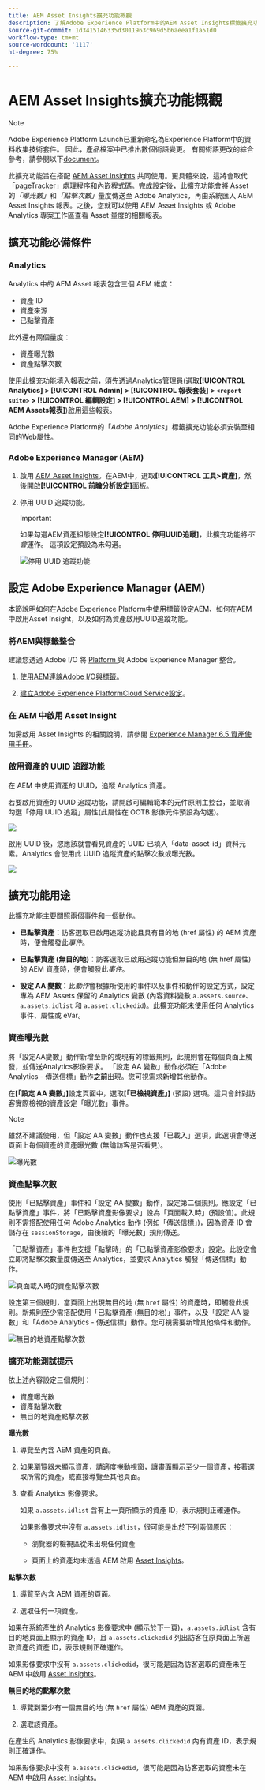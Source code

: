 ```yaml
---
title: AEM Asset Insights擴充功能概觀
description: 了解Adobe Experience Platform中的AEM Asset Insights標籤擴充功能。
source-git-commit: 1d3415146335d3011963c969d5b6aeea1f1a51d0
workflow-type: tm+mt
source-wordcount: '1117'
ht-degree: 75%

---
```


# AEM Asset Insights擴充功能概觀

>[!NOTE]
>
>Adobe Experience Platform Launch已重新命名為Experience Platform中的資料收集技術套件。 因此，產品檔案中已推出數個術語變更。 有關術語更改的綜合參考，請參閱以下[document](../../../term-updates.md)。

此擴充功能旨在搭配 [AEM Asset Insights](https://experienceleague.adobe.com/docs/experience-manager-65/assets/managing/touch-ui-configuring-asset-insights.html) 共同使用。更具體來說，這將會取代「pageTracker」處理程序和內嵌程式碼。完成設定後，此擴充功能會將 Asset 的&#x200B;*「曝光數」*&#x200B;和&#x200B;*「點擊次數」*&#x200B;量度傳送至 Adobe Analytics，再由系統匯入 AEM Asset Insights 報表。之後，您就可以使用 AEM Asset Insights 或 Adobe Analytics 專案工作區查看 Asset 量度的相關報表。

## 擴充功能必備條件

### Analytics

Analytics 中的 AEM Asset 報表包含三個 AEM 維度：

* 資產 ID
* 資產來源
* 已點擊資產

此外還有兩個量度：
* 資產曝光數
* 資產點擊次數

使用此擴充功能填入報表之前，須先透過Analytics管理員(選取&#x200B;**[!UICONTROL Analytics] > [!UICONTROL Admin] > [!UICONTROL 報表套裝] > `<report suite>` > [!UICONTROL 編輯設定] > [!UICONTROL AEM] > [!UICONTROL AEM Assets報表]**)啟用這些報表。

Adobe Experience Platform的「*Adobe Analytics*」標籤擴充功能必須安裝至相同的Web屬性。

### Adobe Experience Manager (AEM)

1. 啟用 [AEM Asset Insights](https://experienceleague.adobe.com/docs/experience-manager-65/assets/managing/touch-ui-configuring-asset-insights.html)。在AEM中，選取&#x200B;**[!UICONTROL 工具>資產]**，然後開啟&#x200B;**[!UICONTROL 前瞻分析設定]**&#x200B;面板。

1. 停用 UUID 追蹤功能。

   >[!IMPORTANT]
   >
   >如果勾選AEM資產組態設定&#x200B;**[!UICONTROL 停用UUID追蹤]**，此擴充功能將&#x200B;*不會*&#x200B;運作。 這項設定預設為未勾選。

   ![停用 UUID 追蹤功能](images/disableassets.jpg)

## 設定 Adobe Experience Manager (AEM)

本節說明如何在Adobe Experience Platform中使用標籤設定AEM、如何在AEM中啟用Asset Insight，以及如何為資產啟用UUID追蹤功能。

### 將AEM與標籤整合

建議您透過 Adobe I/O 將 [Platform ](https://experienceleague.adobe.com/docs/experience-manager-learn/sites/integrations/experience-platform-launch/overview.html) 與 Adobe Experience Manager 整合。

1. [使用AEM連線Adobe I/O與標籤](https://experienceleague.adobe.com/docs/experience-manager-learn/sites/integrations/experience-platform-launch/connect-aem-launch-adobe-io.html)。

2. [建立Adobe Experience PlatformCloud Service設定](https://experienceleague.adobe.com/docs/experience-manager-learn/sites/integrations/experience-platform-launch/create-launch-cloud-service.html)。

### 在 AEM 中啟用 Asset Insight

如需啟用 Asset Insights 的相關說明，請參閱 [Experience Manager 6.5 資產使用手冊](https://experienceleague.adobe.com/docs/experience-manager-65/assets/managing/touch-ui-configuring-asset-insights.html)。

### 啟用資產的 UUID 追蹤功能

在 AEM 中使用資產的 UUID，追蹤 Analytics 資產。

若要啟用資產的 UUID 追蹤功能，請開啟可編輯範本的元件原則主控台，並取消勾選「停用 UUID 追蹤」屬性(此屬性在 OOTB 影像元件預設為勾選)。

![](images/uuid.png)

啟用 UUID 後，您應該就會看見資產的 UUID 已填入「data-asset-id」資料元素。Analytics 會使用此 UUID 追蹤資產的點擊次數或曝光數。

![](images/uuid-code.png)

## 擴充功能用途

此擴充功能主要關照兩個事件和一個動作。

* **已點擊資產：**&#x200B;訪客選取已啟用追蹤功能且具有目的地 (href 屬性) 的 AEM 資產時，便會觸發此&#x200B;_事件_。

* **已點擊資產 (無目的地)：**&#x200B;訪客選取已啟用追蹤功能但無目的地 (無 href 屬性) 的 AEM 資產時，便會觸發此&#x200B;_事件_。

* **設定 AA 變數：**&#x200B;此&#x200B;_動作_&#x200B;會根據所使用的事件以及事件和動作的設定方式，設定專為 AEM Assets 保留的 Analytics 變數 (內容資料變數 `a.assets.source`、`a.assets.idlist` 和 `a.asset.clickedid`)。此擴充功能未使用任何 Analytics 事件、屬性或 eVar。

### 資產曝光數

將「設定AA變數」動作新增至新的或現有的標籤規則，此規則會在每個頁面上觸發，並傳送Analytics影像要求。 「設定 AA 變數」動作必須在「Adobe Analytics - 傳送信標」動作&#x200B;**之前**&#x200B;出現。您可視需求新增其他動作。

在&#x200B;**[「設定 AA 變數」]**&#x200B;設定頁面中，選取&#x200B;**[「已檢視資產」]** (預設) 選項。這只會針對訪客實際檢視的資產設定「曝光數」事件。

>[!NOTE]
>
>雖然不建議使用，但「設定 AA 變數」動作也支援「已載入」選項，此選項會傳送頁面上每個資產的資產曝光數 (無論訪客是否看見)。

![曝光數](images/sendImpressions.jpg)


### 資產點擊次數

使用「已點擊資產」事件和「設定 AA 變數」動作，設定第二個規則。應設定「已點擊資產」事件，將「已點擊資產影像要求」設為「頁面載入時」(預設值)。此規則不需搭配使用任何 Adobe Analytics 動作 (例如「傳送信標」)，因為資產 ID 會儲存在 `sessionStorage`，由後續的「曝光數」規則傳送。

「已點擊資產」事件也支援「點擊時」的「已點擊資產影像要求」設定。此設定會立即將點擊次數量度傳送至 Analytics，並要求 Analytics 觸發「傳送信標」動作。

![頁面載入時的資產點擊次數](images/sendClickOnPageload.jpg)

設定第三個規則，當頁面上出現無目的地 (無 `href` 屬性) 的資產時，即觸發此規則。新規則至少需搭配使用「已點擊資產 (無目的地)」事件，以及「設定 AA 變數」和「Adobe Analytics - 傳送信標」動作。您可視需要新增其他條件和動作。

![無目的地資產點擊次數](images/sendClickOnClickNoDestination.jpg)

### 擴充功能測試提示

依上述內容設定三個規則：

* 資產曝光數
* 資產點擊次數
* 無目的地資產點擊次數

**曝光數**

1. 導覽至內含 AEM 資產的頁面。

1. 如果瀏覽器未顯示資產，請適度捲動視窗，讓畫面顯示至少一個資產，接著選取所需的資產，或直接導覽至其他頁面。

1. 查看 Analytics 影像要求。

   如果 `a.assets.idlist` 含有上一頁所顯示的資產 ID，表示規則正確運作。

   如果影像要求中沒有 `a.assets.idlist`，很可能是出於下列兩個原因：

   * 瀏覽器的檢視區從未出現任何資產

   * 頁面上的資產均未透過 AEM 啟用 [Asset Insights](https://experienceleague.adobe.com/docs/experience-manager-65/assets/managing/touch-ui-configuring-asset-insights.html)。

**點擊次數**

1. 導覽至內含 AEM 資產的頁面。

1. 選取任何一項資產。

如果在系統產生的 Analytics 影像要求中 (顯示於下一頁)，`a.assets.idlist` 含有目的地頁面上顯示的資產 ID，且 `a.assets.clickedid` 列出訪客在原頁面上所選取資產的資產 ID，表示規則正確運作。

如果影像要求中沒有 `a.assets.clickedid`，很可能是因為訪客選取的資產未在 AEM 中啟用 [Asset Insights](https://experienceleague.adobe.com/docs/experience-manager-65/assets/managing/touch-ui-configuring-asset-insights.html)。

**無目的地的點擊次數**

1. 導覽到至少有一個無目的地 (無 `href` 屬性) AEM 資產的頁面。

1. 選取該資產。

在產生的 Analytics 影像要求中，如果 `a.assets.clickedid` 內有資產 ID，表示規則正確運作。

如果影像要求中沒有 `a.assets.clickedid`，很可能是因為訪客選取的資產未在 AEM 中啟用 [Asset Insights](https://experienceleague.adobe.com/docs/experience-manager-65/assets/managing/touch-ui-configuring-asset-insights.html)。
